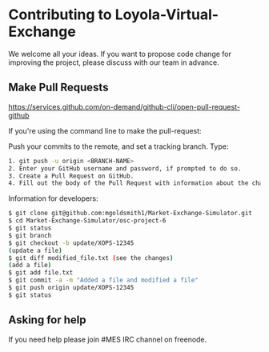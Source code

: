 # Contributing to Loyola-Virtual-Exchange

We welcome all your ideas. If you want to propose code change for improving the project, please discuss with our team in advance. 

## Make Pull Requests
https://services.github.com/on-demand/github-cli/open-pull-request-github

If you're using the command line to make the pull-request:

Push your commits to the remote, and set a tracking branch. Type:
```bash
1. git push -u origin <BRANCH-NAME>
2. Enter your GitHub username and password, if prompted to do so.
3. Create a Pull Request on GitHub.
4. Fill out the body of the Pull Request with information about the changes you’re introducing.
```

Information for developers:
```bash
$ git clone git@github.com:mgoldsmith1/Market-Exchange-Simulator.git
$ cd Market-Exchange-Simulator/osc-project-6
$ git status
$ git branch
$ git checkout -b update/XOPS-12345
(update a file)
$ git diff modified_file.txt (see the changes)
(add a file)
$ git add file.txt
$ git commit -a -m "Added a file and modified a file"
$ git push origin update/XOPS-12345
$ git status
```

## Asking for help

If you need help please join #MES IRC channel on freenode.
